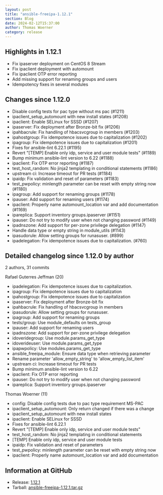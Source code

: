 ```yaml
---
layout: post
title: "ansible-freeipa-1.12.1"
section: Blog
date: 2024-02-12T15:37:00
author: Thomas Woerner
category: release
---
```


Highlights in 1.12.1
--------------------

- Fix ipaserver deployment on CentOS 8 Stream
- Fix ipaclient deployment with automount
- Fix ipaclient OTP error reporting
- Add missing support for renaming groups and users
- Idempotency fixes in several modules

Changes since 1.12.0
--------------------

- Disable config tests for pac type without ms pac (#1211)
- ipaclient_setup_automount with new install states (#1208)
- ipaclient: Enable SELinux for SSSD (#1207)
- ipaserver: Fix deployment after Bronze-bit fix (#1206)
- ipahbacrule: Fix handling of hbacsvcgroup in members (#1203)
- ipahostgroup: Fix idempotence issues due to capitalization (#1202)
- ipagroup: Fix idempotence issues due to capitalization (#1201)
- Fixes for ansible-lint 6.22.1 (#1195)
- Revert "[TEMP] Enable only idp, service and user module tests" (#1189)
- Bump minimum ansible-lint version to 6.22 (#1188)
- ipaclient: Fix OTP error reporting (#1187)
- test_host_random: No jinja2 templating in conditional statements (#1186)
- upstream ci: Increase timeout for PR tests (#1184)
- ipaidp: Fix validation and reset of parameters (#1183)
- test_pwpolicy: minlength parameter can be reset with empty string now (#1180)
- ipagroup: Add support for renaming groups (#1178)
- ipauser: Add support for renaming users (#1174)
- ipaclient: Properly name automount_location var and add documentation (#1169)
- ipareplica: Support inventory groups.ipaserver (#1151)
- ipauser: Do not try to modify user when not changing password (#1149)
- ipadnszone: Add support for per-zone privilege delegation (#1147)
- Handle data type or empty string in module_utils (#1143)
- ipasudorule: Allow setting groups for runasuser. (#899)
- ipadelegation: Fix idempotence issues due to capitalization. (#760)

Detailed changelog since 1.12.0 by author
-----------------------------------------
  2 authors, 31 commits

Rafael Guterres Jeffman (20)

- ipadelegation: Fix idempotence issues due to capitalization.
- ipagroup: Fix idempotence issues due to capitalization
- ipahostgroup: Fix idempotence issues due to capitalization
- ipaserver: Fix deployment after Bronze-bit fix
- ipahbacrule: Fix handling of hbacsvcgroup in members
- ipasudorule: Allow setting groups for runasuser.
- ipagroup: Add support for renaming groups
- tests/group: Use module_defaults on tests_group
- ipauser: Add support for renaming users
- ipadnszone: Add support for per-zone privilege delegation
- idoveridegroup: Use module.params_get_type
- idoverideuser: Use module.params_get_type
- ipapwpolicy: Use modules.params_get_type
- ansible_freeipa_module: Ensure data type when retrieving parameter
- Rename parameter 'allow_empty_string' to 'allow_empty_list_item'
- upstream ci: Increase timeout for PR tests
- Bump minimum ansible-lint version to 6.22
- ipaclient: Fix OTP error reporting
- ipauser: Do not try to modify user when not changing password
- ipareplica: Support inventory groups.ipaserver

Thomas Woerner (11)

- config: Disable config tests due to pac type requirement MS-PAC
- ipaclient_setup_automount: Only return changed if there was a change
- ipaclient_setup_automount with new install states
- ipaclient: Enable SELinux for SSSD
- Fixes for ansible-lint 6.22.1
- Revert "[TEMP] Enable only idp, service and user module tests"
- test_host_random: No jinja2 templating in conditional statements
- [TEMP] Enable only idp, service and user module tests
- ipaidp: Fix validation and reset of parameters
- test_pwpolicy: minlength parameter can be reset with empty string now
- ipaclient: Properly name automount_location var and add documentation

Information at GitHub
---------------------
* Release: [1.12.1](https://github.com/freeipa/ansible-freeipa/releases/tag/v1.12.1)
* Tarball: [ansible-freeipa-1.12.1.tar.gz](https://github.com/freeipa/ansible-freeipa/archive/refs/tags/v1.12.1.tar.gz)
